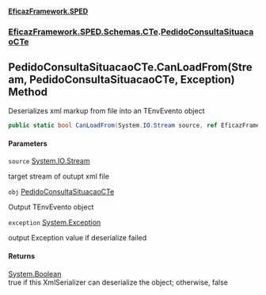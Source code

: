 #### [EficazFramework.SPED](EficazFrameworkSPED.md 'EficazFramework SPED')
### [EficazFramework.SPED.Schemas.CTe](EficazFramework.SPED.Schemas.CTe.md 'EficazFramework.SPED.Schemas.CTe').[PedidoConsultaSituacaoCTe](EficazFramework.SPED.Schemas.CTe/PedidoConsultaSituacaoCTe.md 'EficazFramework.SPED.Schemas.CTe.PedidoConsultaSituacaoCTe')

## PedidoConsultaSituacaoCTe.CanLoadFrom(Stream, PedidoConsultaSituacaoCTe, Exception) Method

Deserializes xml markup from file into an TEnvEvento object

```csharp
public static bool CanLoadFrom(System.IO.Stream source, ref EficazFramework.SPED.Schemas.CTe.PedidoConsultaSituacaoCTe obj, ref System.Exception exception);
```
#### Parameters

<a name='EficazFramework.SPED.Schemas.CTe.PedidoConsultaSituacaoCTe.CanLoadFrom(System.IO.Stream,EficazFramework.SPED.Schemas.CTe.PedidoConsultaSituacaoCTe,System.Exception).source'></a>

`source` [System.IO.Stream](https://docs.microsoft.com/en-us/dotnet/api/System.IO.Stream 'System.IO.Stream')

target stream of outupt xml file

<a name='EficazFramework.SPED.Schemas.CTe.PedidoConsultaSituacaoCTe.CanLoadFrom(System.IO.Stream,EficazFramework.SPED.Schemas.CTe.PedidoConsultaSituacaoCTe,System.Exception).obj'></a>

`obj` [PedidoConsultaSituacaoCTe](EficazFramework.SPED.Schemas.CTe/PedidoConsultaSituacaoCTe.md 'EficazFramework.SPED.Schemas.CTe.PedidoConsultaSituacaoCTe')

Output TEnvEvento object

<a name='EficazFramework.SPED.Schemas.CTe.PedidoConsultaSituacaoCTe.CanLoadFrom(System.IO.Stream,EficazFramework.SPED.Schemas.CTe.PedidoConsultaSituacaoCTe,System.Exception).exception'></a>

`exception` [System.Exception](https://docs.microsoft.com/en-us/dotnet/api/System.Exception 'System.Exception')

output Exception value if deserialize failed

#### Returns
[System.Boolean](https://docs.microsoft.com/en-us/dotnet/api/System.Boolean 'System.Boolean')  
true if this XmlSerializer can deserialize the object; otherwise, false
